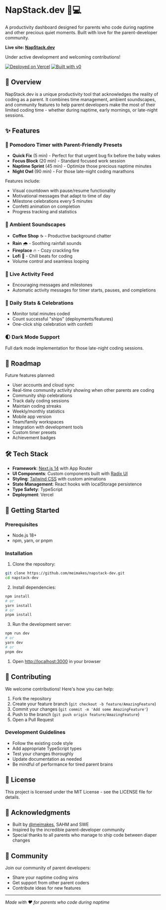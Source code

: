 # NapStack.dev 🍼💻

A productivity dashboard designed for parents who code during naptime and other precious quiet moments. Built with love for the parent-developer community.

**Live site: [NapStack.dev](https://napstack.dev)**

Under active development and welcoming contributions!

[![Deployed on Vercel](https://img.shields.io/badge/Deployed%20on-Vercel-black?style=for-the-badge&logo=vercel)](https://vercel.com/mei-made-it/v0-napstack-dev)
[![Built with v0](https://img.shields.io/badge/Built%20with-v0.dev-black?style=for-the-badge)](https://v0.dev/chat/projects/EHbkPNpUprM)

## 🌟 Overview

NapStack.dev is a unique productivity tool that acknowledges the reality of coding as a parent. It combines time management, ambient soundscapes, and community features to help parent developers make the most of their limited coding time - whether during naptime, early mornings, or late-night sessions.

## ✨ Features

### 🍅 Pomodoro Timer with Parent-Friendly Presets

- **Quick Fix** (5 min) - Perfect for that urgent bug fix before the baby wakes
- **Focus Block** (20 min) - Standard focused work session
- **Naptime Sprint** (45 min) - Optimize those precious naptime minutes
- **Night Owl** (90 min) - For those late-night coding marathons

Features include:

- Visual countdown with pause/resume functionality
- Motivational messages that adapt to time of day
- Milestone celebrations every 5 minutes
- Confetti animation on completion
- Progress tracking and statistics

### 🎵 Ambient Soundscapes

- **Coffee Shop** ☕ - Productive background chatter
- **Rain** 🌧️ - Soothing rainfall sounds
- **Fireplace** 🔥 - Cozy crackling fire
- **Lofi** 🎵 - Chill beats for coding
- Volume control and seamless looping

### 👥 Live Activity Feed

- Encouraging messages and milestones
- Automatic activity messages for timer starts, pauses, and completions

### 🎉 Daily Stats & Celebrations

- Monitor total minutes coded
- Count successful "ships" (deployments/features)
- One-click ship celebration with confetti

### 🌓 Dark Mode Support

Full dark mode implementation for those late-night coding sessions.

## 🎯 Roadmap

Future features planned:

- User accounts and cloud sync
- Real-time community activity showing when other parents are coding
- Community ship celebrations
- Track daily coding sessions
- Maintain coding streaks
- Weekly/monthly statistics
- Mobile app version
- Team/family workspaces
- Integration with development tools
- Custom timer presets
- Achievement badges

## 🛠️ Tech Stack

- **Framework**: [Next.js 14](https://nextjs.org/) with App Router
- **UI Components**: Custom components built with [Radix UI](https://www.radix-ui.com/)
- **Styling**: [Tailwind CSS](https://tailwindcss.com/) with custom animations
- **State Management**: React hooks with localStorage persistence
- **Type Safety**: TypeScript
- **Deployment**: Vercel

## 🚀 Getting Started

### Prerequisites

- Node.js 18+
- npm, yarn, or pnpm

### Installation

1. Clone the repository:

```bash
git clone https://github.com/meimakes/napstack-dev.git
cd napstack-dev
```

2. Install dependencies:

```bash
npm install
# or
yarn install
# or
pnpm install
```

3. Run the development server:

```bash
npm run dev
# or
yarn dev
# or
pnpm dev
```

1. Open [http://localhost:3000](http://localhost:3000) in your browser

## 🤝 Contributing

We welcome contributions! Here's how you can help:

1. Fork the repository
2. Create your feature branch (`git checkout -b feature/AmazingFeature`)
3. Commit your changes (`git commit -m 'Add some AmazingFeature'`)
4. Push to the branch (`git push origin feature/AmazingFeature`)
5. Open a Pull Request

### Development Guidelines

- Follow the existing code style
- Add appropriate TypeScript types
- Test your changes thoroughly
- Update documentation as needed
- Be mindful of performance for tired parent brains

## 📄 License

This project is licensed under the MIT License - see the LICENSE file for details.

## 👏 Acknowledgments

- Built by [@meimakes](https://x.com/meimakes), SAHM and SWE
- Inspired by the incredible parent-developer community
- Special thanks to all parents who manage to ship code between diaper changes

## 💬 Community

Join our community of parent developers:

- Share your naptime coding wins
- Get support from other parent coders
- Contribute ideas for new features

---

*Made with ❤️ for parents who code during naptime*
